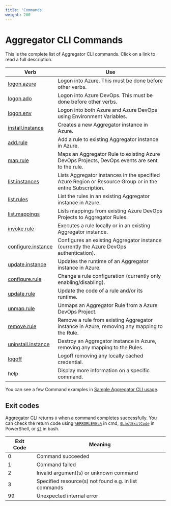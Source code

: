 ```yaml
---
title: 'Commands'
weight: 200
---
```


# Aggregator CLI Commands

This is the complete list of Aggregator CLI commands. Click on a link to read a full description.

 Verb                                       | Use
--------------------------------------------|----------------------------------------
[logon.azure](authentication-commands/)     | Logon into Azure. This must be done before other verbs.
[logon.ado](authentication-commands/)       | Logon into Azure DevOps. This must be done before other verbs.
[logon.env](authentication-commands/)       | Logon into both Azure and Azure DevOps using Environment Variables.
[install.instance](instance-commands/)      | Creates a new Aggregator instance in Azure. 
[add.rule](rule-commands/)                  | Add a rule to existing Aggregator instance in Azure.
[map.rule](map-commands/)                   | Maps an Aggregator Rule to existing Azure DevOps Projects, DevOps events are sent to the rule.
[list.instances](info-commands/)            | Lists Aggregator instances in the specified Azure Region or Resource Group or in the entire Subscription.
[list.rules](info-commands/)                | List the rules in an existing Aggregator instance in Azure.
[list.mappings](info-commands/)             | Lists mappings from existing Azure DevOps Projects to Aggregator Rules.
[invoke.rule](rule-commands/)               | Executes a rule locally or in an existing Aggregator instance.
[configure.instance](instance-commands/)    | Configures an existing Aggregator instance (currently the Azure DevOps authentication).
[update.instance](instance-commands/)       | Updates the runtime of an Aggregator instance in Azure.
[configure.rule](rule-commands/)            | Change a rule configuration (currently only enabling/disabling).
[update.rule](rule-commands/)               | Update the code of a rule and/or its runtime.
[unmap.rule](map-commands/)                 | Unmaps an Aggregator Rule from a Azure DevOps Project.
[remove.rule](rule-commands/)               | Remove a rule from existing Aggregator instance in Azure, removing any mapping to the Rule.
[uninstall.instance](instance-commands/)    | Destroy an Aggregator instance in Azure, removing any mapping to the Rules.
[logoff](authentication-commands/)          | Logoff removing any locally cached credential.
help                                        | Display more information on a specific command.

You can see a few Command examples in [Sample Aggregator CLI usage](command-examples/).

## Exit codes

Aggregator CLI returns `0` when a command completes successfully. You can check the return code using [`%ERRORLEVEL%`](https://ss64.com/nt/errorlevel.html) in cmd, [`$LastExitCode`](https://docs.microsoft.com/en-us/powershell/module/microsoft.powershell.core/about/about_automatic_variables) in PowerShell, or [`$?`](https://www.tldp.org/LDP/abs/html/exit-status.html) in bash.

 Exit Code | Meaning
-----------|---------------------------
         0 | Command succeeded
         1 | Command failed
         2 | Invalid argument(s) or unknown command
         3 | Specified resource(s) not found e.g. in list commands
        99 | Unexpected internal error
